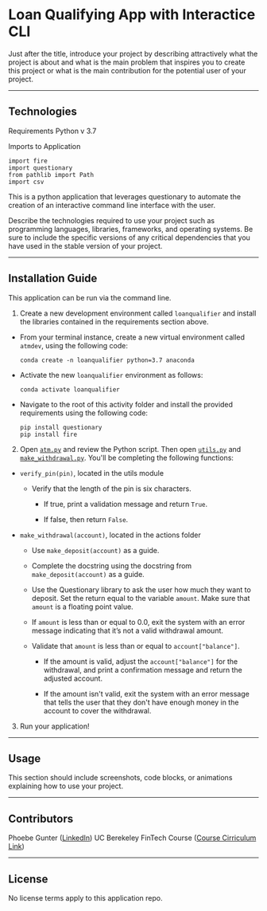# Loan Qualifying App with Interactice CLI 

Just after the title, introduce your project by describing attractively what the project is about and what is the main problem that inspires you to create this project or what is the main contribution for the potential user of your project.

---

## Technologies

Requirements 
Python v 3.7 

Imports to Application  
```import sys
import fire
import questionary
from pathlib import Path
import csv
```
This is a python application that leverages questionary to automate the creation of an interactive command line interface with the user. 

Describe the technologies required to use your project such as programming languages, libraries, frameworks, and operating systems. Be sure to include the specific versions of any critical dependencies that you have used in the stable version of your project.

---

## Installation Guide

This application can be run via the command line. 


1. Create a new development environment called `loanqualifier` and install the libraries contained in the requirements section above.

  * From your terminal instance, create a new virtual environment called `atmdev`, using the following code:

    ```code
    conda create -n loanqualifier python=3.7 anaconda
    ```

  * Activate the new `loanqualifier` environment as follows:

    ```code
    conda activate loanqualifier
    ```

  * Navigate to the root of this activity folder and install the provided requirements using the following code:

    ```code
    pip install questionary
    pip install fire
    ```

2. Open [`atm.py`](atm/atm.py) and review the Python script. Then open [`utils.py`](atm/utils.py) and [`make_withdrawal.py`](atm/actions/make_withdrawal.py). You'll be completing the following functions:

  * `verify_pin(pin)`, located in the utils module

    * Verify that the length of the pin is six characters.

      * If true, print a validation message and return `True`.

      * If false, then return `False`.

  * `make_withdrawal(account)`, located in the actions folder

    * Use `make_deposit(account)` as a guide.

    * Complete the docstring using the docstring from `make_deposit(account)` as a guide.

    * Use the Questionary library to ask the user how much they want to deposit. Set the return equal to the variable `amount`. Make sure that `amount` is a floating point value.

    * If `amount` is less than or equal to 0.0, exit the system with an error message indicating that it’s not a valid withdrawal amount.

    * Validate that `amount` is less than or equal to `account["balance"]`.

      * If the amount is valid, adjust the `account["balance"]` for the withdrawal, and print a confirmation message and return the adjusted account.

      * If the amount isn't valid, exit the system with an error message that tells the user that they don't have enough money in the account to cover the withdrawal.

3. Run your application!


---

## Usage

This section should include screenshots, code blocks, or animations explaining how to use your project.
![<alt text>](<url>)

---

## Contributors

Phoebe Gunter ([LinkedIn](https://www.linkedin.com/in/phoebe-gunter-58258251/))
UC Berekeley FinTech Course ([Course Cirriculum Link](https://bootcamp.berkeley.edu/fintech/curriculum/))

---

## License

No license terms apply to this application repo. 

